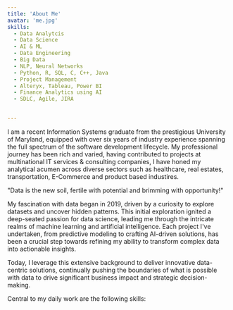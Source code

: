 ```yaml
---
title: 'About Me'
avatar: 'me.jpg'
skills:
  - Data Analytcis 
  - Data Science 
  - AI & ML
  - Data Engineering
  - Big Data 
  - NLP, Neural Networks
  - Python, R, SQL, C, C++, Java
  - Project Management 
  - Alteryx, Tableau, Power BI 
  - Finance Analytics using AI
  - SDLC, Agile, JIRA 
  

---
```


I am a recent Information Systems graduate from the prestigious University of Maryland, equipped with over six years of industry experience spanning the full spectrum of the software development lifecycle. My professional journey has been rich and varied, having contributed to projects at multinational IT services & consulting companies, I have honed my analytical acumen across diverse sectors such as healthcare, real estates, transportation, E-Commerce and product based industires. 

"Data is the new soil, fertile with potential and brimming with opportunity!"

My fascination with data began in 2019, driven by a curiosity to explore datasets and uncover hidden patterns. This initial exploration ignited a deep-seated passion for data science, leading me through the intricate realms of machine learning and artificial intelligence. Each project I've undertaken, from predictive modeling to crafting AI-driven solutions, has been a crucial step towards refining my ability to transform complex data into actionable insights.

Today, I leverage this extensive background to deliver innovative data-centric solutions, continually pushing the boundaries of what is possible with data to drive significant business impact and strategic decision-making.


Central to my daily work are the following skills:


